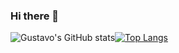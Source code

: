 ### Hi there 👋

<!--
**guus7avo/guus7avo** is a ✨ _special_ ✨ repository because its `README.md` (this file) appears on your GitHub profile.

Here are some ideas to get you started:

- 🔭 I’m currently working on ...
- 🌱 I’m currently learning ...
- 👯 I’m looking to collaborate on ...
- 🤔 I’m looking for help with ...
- 💬 Ask me about ...
- 📫 How to reach me: ...
- 😄 Pronouns: ...
- ⚡ Fun fact: ...
-->

![Gustavo's GitHub stats](https://github-readme-stats.vercel.app/api?username=guus7avo&include_all_commits=true&show_icons=true&theme=github_dark&layout=compact)[![Top Langs](https://github-readme-stats.vercel.app/api/top-langs/?username=guus7avo&include_all_commits=true&count_private=true&show_icons=true&theme=github_dark&layout=compact)](https://github.com/guus7avo/github-readme-stats)


<link rel="stylesheet" href="https://cdn.jsdelivr.net/gh/devicons/devicon@v2.15.1/devicon.min.css">
<i class="devicon-angularjs-plain colored"></i>
 
